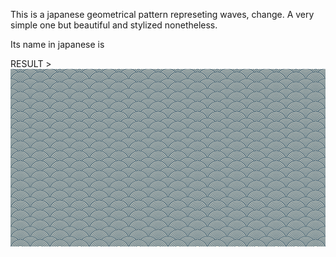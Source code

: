 This is a japanese geometrical pattern represeting waves, change. A very simple one but beautiful and stylized nonetheless.

Its name in japanese is

RESULT >
![result](japanesePattern3.png)
